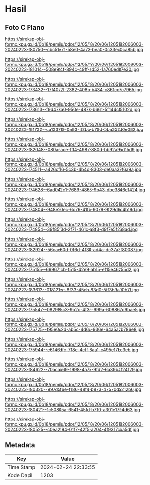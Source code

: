 # Hasil

## Foto C Plano

https://sirekap-obj-formc.kpu.go.id/0b18/pemilu/pdpr/12/05/18/20/06/1205182006003-20240223-180750--cbc51e71-58e0-4a73-bea0-0c33ec0ca85b.jpg

https://sirekap-obj-formc.kpu.go.id/0b18/pemilu/pdpr/12/05/18/20/06/1205182006003-20240223-181014--508e9f4f-894c-49ff-ad52-1a760ed87e30.jpg

https://sirekap-obj-formc.kpu.go.id/0b18/pemilu/pdpr/12/05/18/20/06/1205182006003-20240223-173432--17f4072f-2382-408b-b434-c861cd7c7965.jpg

https://sirekap-obj-formc.kpu.go.id/0b18/pemilu/pdpr/12/05/18/20/06/1205182006003-20240223-173613--f9d478a0-950e-4878-b661-5f144cf5102d.jpg

https://sirekap-obj-formc.kpu.go.id/0b18/pemilu/pdpr/12/05/18/20/06/1205182006003-20240223-181732--ca133719-0a83-42bb-b79d-5ba352d6e082.jpg

https://sirekap-obj-formc.kpu.go.id/0b18/pemilu/pdpr/12/05/18/20/06/1205182006003-20240223-182048--080aeace-fff4-4987-880d-bb92a95d15d9.jpg

https://sirekap-obj-formc.kpu.go.id/0b18/pemilu/pdpr/12/05/18/20/06/1205182006003-20240223-174511--a426cf16-5c3b-4b4d-8303-de0aa39f6a9a.jpg

https://sirekap-obj-formc.kpu.go.id/0b18/pemilu/pdpr/12/05/18/20/06/1205182006003-20240223-174628--6ad042c1-7689-4868-9b43-dbe3846e1424.jpg

https://sirekap-obj-formc.kpu.go.id/0b18/pemilu/pdpr/12/05/18/20/06/1205182006003-20240223-174804--948e20ec-6c76-41fb-9079-9f29d6c4b19d.jpg

https://sirekap-obj-formc.kpu.go.id/0b18/pemilu/pdpr/12/05/18/20/06/1205182006003-20240223-174854--39f85f3d-2f71-461c-a8f3-d9f7e5f268ad.jpg

https://sirekap-obj-formc.kpu.go.id/0b18/pemilu/pdpr/12/05/18/20/06/1205182006003-20240223-182924--56cae60d-0f6d-4f30-ad4a-dc37a3f80087.jpg

https://sirekap-obj-formc.kpu.go.id/0b18/pemilu/pdpr/12/05/18/20/06/1205182006003-20240223-175155--699671cb-f515-42e9-ab15-ef15e46255d2.jpg

https://sirekap-obj-formc.kpu.go.id/0b18/pemilu/pdpr/12/05/18/20/06/1205182006003-20240223-183613--018121ee-8f33-45eb-83d0-5ff3b9a90b7f.jpg

https://sirekap-obj-formc.kpu.go.id/0b18/pemilu/pdpr/12/05/18/20/06/1205182006003-20240223-175547--082985c3-9b2c-4f3e-999a-608862d9bae5.jpg

https://sirekap-obj-formc.kpu.go.id/0b18/pemilu/pdpr/12/05/18/20/06/1205182006003-20240223-175725--f95e0c2d-ab5c-4d6c-936e-64a5a2b786e8.jpg

https://sirekap-obj-formc.kpu.go.id/0b18/pemilu/pdpr/12/05/18/20/06/1205182006003-20240223-175944--e6146dfc-718e-4cff-8aa1-c495e17bc3eb.jpg

https://sirekap-obj-formc.kpu.go.id/0b18/pemilu/pdpr/12/05/18/20/06/1205182006003-20240223-184622--70acab69-1998-4a75-9fd2-6a39b4f24129.jpg

https://sirekap-obj-formc.kpu.go.id/0b18/pemilu/pdpr/12/05/18/20/06/1205182006003-20240223-180320--997d5f6e-f186-48f4-b873-47570d5212b6.jpg

https://sirekap-obj-formc.kpu.go.id/0b18/pemilu/pdpr/12/05/18/20/06/1205182006003-20240223-180421--1c50805a-6541-45fd-b710-a301e1794d63.jpg

https://sirekap-obj-formc.kpu.go.id/0b18/pemilu/pdpr/12/05/18/20/06/1205182006003-20240223-180525--c0ea2194-01f7-42f5-a204-4f9317cba5df.jpg


## Metadata

| Key        | Value               |
| ---------- | ------------------- |
| Time Stamp | 2024-02-24 22:33:55 |
| Kode Dapil | 1203                |



